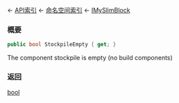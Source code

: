 ← [API索引](Api-Index) ← [命名空间索引](Namespace-Index) ← [IMySlimBlock](VRage.Game.ModAPI.Ingame.IMySlimBlock)

### 概要

```csharp
public bool StockpileEmpty { get; }
```

The component stockpile is empty (no build components)

### 返回

[bool](https://docs.microsoft.com/en-us/dotnet/api/System.Boolean?view=netframework-4.6)

